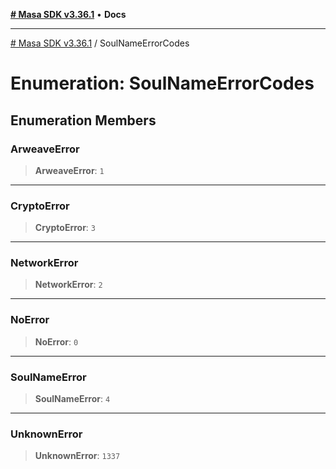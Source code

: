 [**# Masa SDK v3.36.1**](../README.md) • **Docs**

***

[# Masa SDK v3.36.1](../globals.md) / SoulNameErrorCodes

# Enumeration: SoulNameErrorCodes

## Enumeration Members

### ArweaveError

> **ArweaveError**: `1`

***

### CryptoError

> **CryptoError**: `3`

***

### NetworkError

> **NetworkError**: `2`

***

### NoError

> **NoError**: `0`

***

### SoulNameError

> **SoulNameError**: `4`

***

### UnknownError

> **UnknownError**: `1337`
